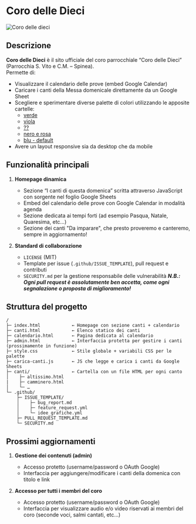 # Coro delle Dieci

![Coro delle dieci](https://github.com/user-attachments/assets/c2eccda9-a303-48bc-9503-7222b28d116a)


## Descrizione

**Coro delle Dieci** è il sito ufficiale del coro parrocchiale “Coro delle Dieci” (Parrocchia S. Vito e C.M. – Spinea).  
Permette di:
- Visualizzare il calendario delle prove (embed Google Calendar)  
- Caricare i canti della Messa domenicale direttamente da un Google Sheet  
- Scegliere e sperimentare diverse palette di colori utilizzando le apposite cartelle:
  - [verde](./demo-palette1)
  - [viola](./demo-palette2)
  - [??](./demo-palette3)
  - [nero e rosa](./demo-palette4)
  - [blu - default](./index.html)
- Avere un layout responsive sia da desktop che da mobile  

## Funzionalità principali

1. **Homepage dinamica**  
   - Sezione “I canti di questa domenica” scritta attraverso JavaScript con sorgente nel foglio Google Sheets  
   - Embed del calendario delle prove con Google Calendar in modalità agenda
   - Sezione dedicata ai tempi forti (ad esempio Pasqua, Natale, Quaresima, etc…)
   - Sezione dei canti "Da imparare", che presto proveremo e canteremo, sempre in aggiornamento!

2. **Standard di collaborazione**  
   - `LICENSE` (MIT)  
   - Template per issue (`.github/ISSUE_TEMPLATE`), pull request e contributi  
   - `SECURITY.md` per la gestione responsabile delle vulnerabilità
***N.B.: Ogni pull request è assolutamente ben accetta, come ogni segnalazione o proposta di miglioramento!***

## Struttura del progetto
```text
/
├─ index.html            ← Homepage con sezione canti + calendario  
├─ canti.html            ← Elenco statico dei canti  
├─ calendario.html       ← Pagina dedicata al calendario  
├─ admin.html            ← Interfaccia protetta per gestire i canti (prossimamente in funzione)  
├─ style.css             ← Stile globale + variabili CSS per le palette  
├─ carica‑canti.js       ← JS che legge e carica i canti da Google Sheets  
├─ canti/                ← Cartella con un file HTML per ogni canto  
│    ├─ altissimo.html
|    ├─ camminero.html
│    └─ …
└─ .github/
    ├─ ISSUE_TEMPLATE/
    │    ├─ bug_report.md
    │    ├─ feature_request.yml
    │    └─ idee_grafiche.yml
    ├─ PULL_REQUEST_TEMPLATE.md
    └─ SECURITY.md
```

## Prossimi aggiornamenti
1. **Gestione dei contenuti (admin)**  
   - Accesso protetto (username/password o OAuth Google)  
   - Interfaccia per aggiungere/modificare i canti della domenica con titolo e link

2. **Accesso per tutti i membri del coro**
   - Accesso protetto (username/password o OAuth Google)
   - Interfaccia per visualizzare audio e/o video riservati ai membri del coro (seconde voci, salmi cantati, etc…)
